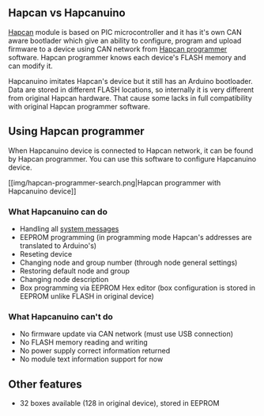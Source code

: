 ## Hapcan vs Hapcanuino

[Hapcan](http://hapcan.com) module is based on PIC microcontroller and it has it's own CAN aware bootlader which give an ability to configure, program and upload firmware to a device using CAN network from [Hapcan programmer](http://hapcan.com/software/hap/) software. Hapcan programmer knows each device's FLASH memory and can modify it.

Hapcanuino imitates Hapcan's device but it still has an Arduino bootloader. Data are stored in different FLASH locations, so internally it is very different from original Hapcan hardware. That cause some lacks in full compatibility with original Hapcan programmer software.

## Using Hapcan programmer
When Hapcanuino device is connected to Hapcan network, it can be found by Hapcan programmer. You can use this software to configure Hapcanuino device.

[[img/hapcan-programmer-search.png|Hapcan programmer with Hapcanuino device]]

### What Hapcanuino can do
- Handling all [system messages](http://hapcan.com/devices/universal/univ_3/index.htm)
- EEPROM programming (in programming mode Hapcan's addresses are translated to Arduino's)
- Reseting device
- Changing node and group number (through node general settings)
- Restoring default node and group
- Changing node description
- Box programming via EEPROM Hex editor (box configuration is stored in EEPROM unlike FLASH in original device)

### What Hapcanuino can't do
- No firmware update via CAN network (must use USB connection)
- No FLASH memory reading and writing
- No power supply correct information returned
- No module text information support for now

## Other features
- 32 boxes available (128 in original device), stored in EEPROM
